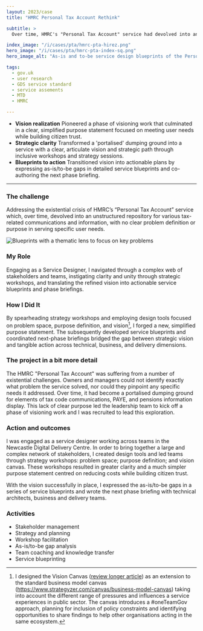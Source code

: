 ```yaml
---
layout: 2023/case
title: "HMRC Personal Tax Account Rethink"

subtitle: >
  Over time, HMRC's "Personal Tax Account" service had devolved into an inconsistent repository for various tax-related communications and information, with no clear business problem or defined user needs. The service leadership was keen to land the vision, follow the service standard, and pass service assessment.

index_image: "/i/cases/pta/hmrc-pta-hirez.png"
hero_image: "/i/cases/pta/hmrc-pta-index-sq.png"
hero_image_alt: "As-is and to-be service design blueprints of the Personal Tax Account service showing moments of truth. These include - Registration for alerts will avoid call centre interactions; Reduced data errors will avoid triggering notification letters and ensuing support calls."

tags: 
  - gov.uk
  - user research
  - GDS service standard
  - service assements
  - MTD
  - HMRC

---
```


- **Vision realization** Pioneered a phase of visioning work that culminated in a clear, simplified purpose statement focused on meeting user needs while building citizen trust.
- **Strategic clarity** Transformed a 'portalised' dumping ground into a service with a clear, articulate vision and strategic path through inclusive workshops and strategy sessions.
- **Blueprints to action** Transitioned vision into actionable plans by expressing as-is/to-be gaps in detailed service blueprints and co-authoring the next phase briefing.

---

### The challenge

Addressing the existential crisis of HMRC’s “Personal Tax Account” service which, over time, devolved into an unstructured repository for various tax-related communications and information, with no clear problem definition or purpose in serving specific user needs.

![Blueprints with a thematic lens to focus on key problems]({{page.index_image}})

### My Role

Engaging as a Service Designer, I navigated through a complex web of stakeholders and teams, instigating clarity and unity through strategic workshops, and translating the refined vision into actionable service blueprints and phase briefings.

### How I Did It

By spearheading strategy workshops and employing design tools focused on problem space, purpose definition, and vision[^1], I forged a new, simplified purpose statement. The subsequently developed service blueprints and coordinated next-phase briefings bridged the gap between strategic vision and tangible action across technical, business, and delivery dimensions.

### The project in a bit more detail

The HMRC "Personal Tax Account" was suffering from a number of existential challenges. Owners and managers could not identify exactly what problem the service solved, nor could they pinpoint any specific needs it addressed. Over time, it had become a portalised dumping ground for elements of tax code communications, PAYE, and pensions information display. This lack of clear purpose led the leadership team to kick off a phase of visioning work and I was recruited to lead this exploration.

### Action and outcomes

I was engaged as a service designer working across teams in the Newcastle Digital Delivery Centre. In order to bring together a large and complex network of stakeholders, I created design tools and led teams through strategy workshops: problem space; purpose definition; and vision canvas. These workshops resulted in greater clarity and a much simpler purpose statement centred on reducing costs while building citizen trust. 

With the vision successfully in place, I expressed the as-is/to-be gaps in a series of service blueprints and wrote the next phase briefing with technical architects, business and delivery teams.

### Activities

- Stakeholder management
- Strategy and planning
- Workshop facilitation
- As-is/to-be gap analysis
- Team coaching and knowledge transfer
- Service blueprinting


[^1]: I designed the Vision Canvas ([review longer article](https://goodlookslikethis.com/Vision-canvas-workshop-tool.html)) as an extension to the standard business model canvas (https://www.strategyzer.com/canvas/business-model-canvas) taking into account the different range of pressures and influences a service experiences in public sector. The canvas introduces a #oneTeamGov approach, planning for inclusion of policy constraints and identifying opportunities to share findings to help other organisations acting in the same ecosystem.

